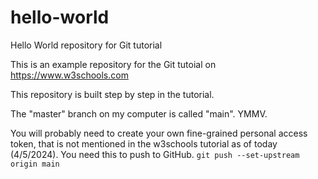 # hello-world
Hello World repository for Git tutorial 

This is an example repository for the Git tutoial on https://www.w3schools.com

This repository is built step by step in the tutorial. 

The "master" branch on my computer is called "main". YMMV. 

You will probably need to create your own fine-grained personal access token, that is not mentioned in the w3schools tutorial as of today (4/5/2024). You need this to push to GitHub. 
`git push --set-upstream origin main`
